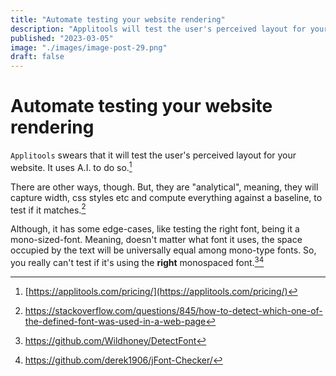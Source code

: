```yaml
---
title: "Automate testing your website rendering"
description: "Applitools will test the user's perceived layout for your website. It uses A.I. to do so. There are other ways, though."
published: "2023-03-05"
image: "./images/image-post-29.png"
draft: false
---
```


# Automate testing your website rendering

`Applitools` swears that it will test the user's perceived layout for your website. It uses A.I. to do so.[^1]

There are other ways, though. But, they are "analytical", meaning, they will capture width, css styles etc and compute everything against a baseline, to test if it matches.[^2]

Although, it has some edge-cases, like testing the right font, being it a mono-sized-font. Meaning, doesn't matter what font it uses, the space occupied by the text will be universally equal among mono-type fonts. So, you really can't test if it's using the **right** monospaced font.[^3][^4]

[^1]: [https://applitools.com/pricing/](https://applitools.com/pricing/)
[^2]: https://stackoverflow.com/questions/845/how-to-detect-which-one-of-the-defined-font-was-used-in-a-web-page
[^3]: https://github.com/Wildhoney/DetectFont
[^4]: https://github.com/derek1906/jFont-Checker/
